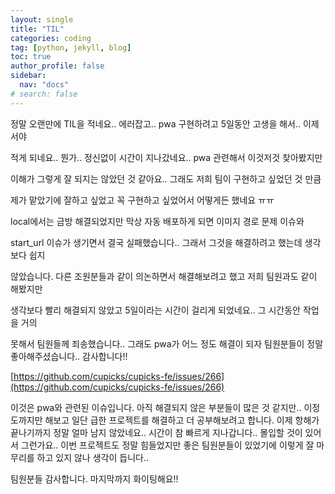 ```yaml
---
layout: single
title: "TIL"
categories: coding
tag: [python, jekyll, blog]
toc: true
author_profile: false
sidebar:
  nav: "docs"
# search: false
---
```


정말 오랜만에 TIL을 적네요.. 에러잡고.. pwa 구현하려고 5일동안 고생을 해서.. 이제서야

적게 되네요.. 뭔가.. 정신없이 시간이 지나갔네요.. pwa 관련해서 이것저것 찾아봤지만

이해가 그렇게 잘 되지는 않았던 것 같아요.. 그래도 저희 팀이 구현하고 싶었던 것 만큼

제가 맡았기에 잘하고 싶었고 꼭 구현하고 싶었어서 어떻게든 했네요 ㅠㅠ

local에서는 금방 해결되었지만 막상 자동 배포하게 되면 이미지 경로 문제 이슈와

start_url 이슈가 생기면서 결국 실패했습니다.. 그래서 그것을 해결하려고 했는데 생각보다 쉽지

않았습니다. 다른 조원분들과 같이 의논하면서 해결해보려고 했고 저희 팀원과도 같이 해봤지만

생각보다 빨리 해결되지 않았고 5일이라는 시간이 걸리게 되었네요.. 그 시간동안 작업을 거의

못해서 팀원들께 죄송했습니다.. 그래도 pwa가 어느 정도 해결이 되자 팀원분들이 정말 좋아해주셨습니다.. 감사합니다!!

[https://github.com/cupicks/cupicks-fe/issues/266](https://github.com/cupicks/cupicks-fe/issues/266)

이것은 pwa와 관련된 이슈입니다. 아직 해결되지 않은 부분들이 많은 것 같지만.. 이정도까지만 해보고 일단 급한 프로젝트를 해결하고 더 공부해보려고 합니다. 이제 항해가 끝나기까지 정말 얼마 남지 않았네요.. 시간이 참 빠르게 지나갑니다.. 몰입할 것이 있어서 그런가요.. 이번 프로젝트도 정말 힘들었지만 좋은 팀원분들이 있었기에 이렇게 잘 마무리를 하고 있지 않나 생각이 듭니다..

팀원분들 감사합니다. 마지막까지 화이팅해요!!
